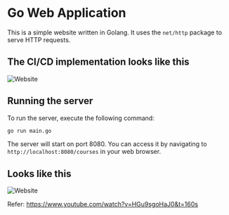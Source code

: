 # Go Web Application

This is a simple website written in Golang. It uses the `net/http` package to serve HTTP requests.

## The CI/CD implementation looks like this

![Website](static/images/go-web-app.png)

## Running the server

To run the server, execute the following command:

```bash
go run main.go
```

The server will start on port 8080. You can access it by navigating to `http://localhost:8080/courses` in your web browser.

## Looks like this

![Website](static/images/golang-website.png)

Refer: https://www.youtube.com/watch?v=HGu9sgoHaJ0&t=160s
